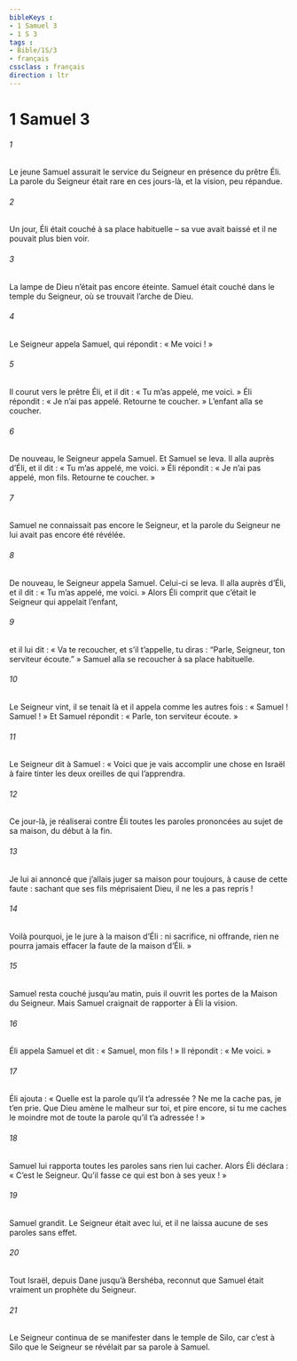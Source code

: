```yaml
---
bibleKeys : 
- 1 Samuel 3
- 1 S 3
tags : 
- Bible/1S/3
- français
cssclass : français
direction : ltr
---
```


# 1 Samuel 3

###### 1
Le jeune Samuel assurait le service du Seigneur en présence du prêtre Éli. La parole du Seigneur était rare en ces jours-là, et la vision, peu répandue.
###### 2
Un jour, Éli était couché à sa place habituelle – sa vue avait baissé et il ne pouvait plus bien voir.
###### 3
La lampe de Dieu n’était pas encore éteinte. Samuel était couché dans le temple du Seigneur, où se trouvait l’arche de Dieu.
###### 4
Le Seigneur appela Samuel, qui répondit : « Me voici ! »
###### 5
Il courut vers le prêtre Éli, et il dit : « Tu m’as appelé, me voici. » Éli répondit : « Je n’ai pas appelé. Retourne te coucher. » L’enfant alla se coucher.
###### 6
De nouveau, le Seigneur appela Samuel. Et Samuel se leva. Il alla auprès d’Éli, et il dit : « Tu m’as appelé, me voici. » Éli répondit : « Je n’ai pas appelé, mon fils. Retourne te coucher. »
###### 7
Samuel ne connaissait pas encore le Seigneur, et la parole du Seigneur ne lui avait pas encore été révélée.
###### 8
De nouveau, le Seigneur appela Samuel. Celui-ci se leva. Il alla auprès d’Éli, et il dit : « Tu m’as appelé, me voici. » Alors Éli comprit que c’était le Seigneur qui appelait l’enfant,
###### 9
et il lui dit : « Va te recoucher, et s’il t’appelle, tu diras : “Parle, Seigneur, ton serviteur écoute.” » Samuel alla se recoucher à sa place habituelle.
###### 10
Le Seigneur vint, il se tenait là et il appela comme les autres fois : « Samuel ! Samuel ! » Et Samuel répondit : « Parle, ton serviteur écoute. »
###### 11
Le Seigneur dit à Samuel : « Voici que je vais accomplir une chose en Israël à faire tinter les deux oreilles de qui l’apprendra.
###### 12
Ce jour-là, je réaliserai contre Éli toutes les paroles prononcées au sujet de sa maison, du début à la fin.
###### 13
Je lui ai annoncé que j’allais juger sa maison pour toujours, à cause de cette faute : sachant que ses fils méprisaient Dieu, il ne les a pas repris !
###### 14
Voilà pourquoi, je le jure à la maison d’Éli : ni sacrifice, ni offrande, rien ne pourra jamais effacer la faute de la maison d’Éli. »
###### 15
Samuel resta couché jusqu’au matin, puis il ouvrit les portes de la Maison du Seigneur. Mais Samuel craignait de rapporter à Éli la vision.
###### 16
Éli appela Samuel et dit : « Samuel, mon fils ! » Il répondit : « Me voici. »
###### 17
Éli ajouta : « Quelle est la parole qu’il t’a adressée ? Ne me la cache pas, je t’en prie. Que Dieu amène le malheur sur toi, et pire encore, si tu me caches le moindre mot de toute la parole qu’il t’a adressée ! »
###### 18
Samuel lui rapporta toutes les paroles sans rien lui cacher. Alors Éli déclara : « C’est le Seigneur. Qu’il fasse ce qui est bon à ses yeux ! »
###### 19
Samuel grandit. Le Seigneur était avec lui, et il ne laissa aucune de ses paroles sans effet.
###### 20
Tout Israël, depuis Dane jusqu’à Bershéba, reconnut que Samuel était vraiment un prophète du Seigneur.
###### 21
Le Seigneur continua de se manifester dans le temple de Silo, car c’est à Silo que le Seigneur se révélait par sa parole à Samuel.
